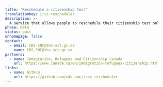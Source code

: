 ```yaml
---
title: 'Reschedule a citizenship test'
translationKey: ircc-rescheduler
description: >-
  A service that allows people to reschedule their citizenship test online, moving away from paper-based processes and providing a simpler, easier and faster user experience for citizenship applicants.
phase: beta
status: past
onhomepage: false
contact:
  - email: CDS-SNC@tbs-sct.gc.ca
    name: CDS-SNC@tbs-sct.gc.ca
partners:
  - name: Immigration, Refugees and Citizenship Canada
    url: https://www.canada.ca/en/immigration-refugees-citizenship.html
links:
  - name: GitHub
    url: https://github.com/cds-snc/ircc-rescheduler
---
```

